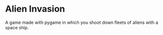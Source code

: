 # Alien Invasion
A game made with pygame in which you shoot down fleets of aliens with a space ship.
